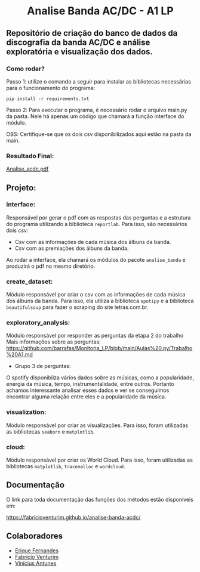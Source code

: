 <h1 align="center">Analise Banda AC/DC - A1 LP</h1>

## Repositório de criação do banco de dados da discografia da banda AC/DC e análise exploratória e visualização dos dados.


### Como rodar?

Passo 1: utilize o comando a seguir para instalar as bibliotecas necessárias para o funcionamento do programa: 

```
pip install -r requirements.txt
```

Passo 2: Para executar o programa, é necessário rodar o arquivo main.py da pasta. Nele há apenas um código que chamará a função interface do módulo.

OBS: Certifique-se que os dois csv disponibilizados aqui estão na pasta da main.

### Resultado Final: 
[Analise_acdc.pdf](https://github.com/FabricioVenturim/analise-banda-acdc/files/9739991/Analise_acdc.pdf)

## Projeto:

### interface:

Responsável por gerar o pdf com as respostas das perguntas e a estrutura do programa utilizando a biblioteca ```reportlab```. Para isso, são necessários dois csv:

* Csv com as informações de cada música dos álbuns da banda.
* Csv com as premiações dos álbuns da banda. 

Ao rodar a interface, ela chamará os módulos do pacote ```analise_banda``` e produzirá o pdf no mesmo diretório.

### create_dataset:

Módulo responsável por criar o csv com as informações de cada música dos álbuns da banda. Para isso, ela utiliza a biblioteca ```spotipy``` e a biblioteca ```beautifulsoup``` para fazer o scraping do site letras.com.br.

### exploratory_analysis:

Módulo responsável por responder as perguntas da etapa 2 do trabalho
Mais informações sobre as perguntas: https://github.com/barrafas/Monitoria_LP/blob/main/Aulas%20.py/Trabalho%20A1.md

* Grupo 3 de perguntas:

O spotify disponibilza vários dados sobre as músicas, como a popularidade, energia da música, tempo, instrumentalidade, entre outros. Portanto achamos interessante analisar esses dados e ver se conseguimos encontrar alguma relação entre eles e a popularidade da música.

### visualization:

Módulo responsável por criar as visualizações. Para isso, foram utilizadas as bibliotecas ```seaborn``` e ```matplotlib```.

### cloud:

Módulo responsável por criar os World Cloud.  Para isso, foram utilizadas as bibliotecas ```matplotlib```, ```tracemalloc``` e ```wordcloud```.

## Documentação

O link para toda documentação das funções dos métodos estão disponíveis em:

https://fabricioventurim.github.io/analise-banda-acdc/

## Colaboradores

* [Erique Fernandes](https://github.com/EriqueFernandes)
* [Fabrício Venturim](https://github.com/FabricioVenturim)
* [Vinícius Antunes](https://github.com/FabricioVenturim/analise-banda-acdc/files/9739989/Analise_acdc.pdf)
